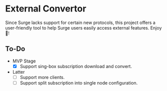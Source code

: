 # External Convertor

Since Surge lacks support for certain new protocols, this project offers a user-friendly tool to help Surge users easily access external features. Enjoy 🙂!

## To-Do

- MVP Stage
  - [x] Support sing-box subscription download and convert.

- Latter
  - [ ] Support more clients.
  - [ ] Support split subscription into single node configuration.
